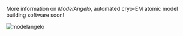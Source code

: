 More information on *ModelAngelo*, automated cryo-EM atomic model building software soon!

![modelangelo](/images/modelangelo.png)
